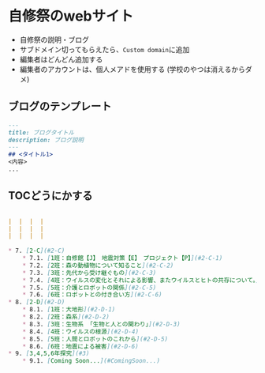 # 自修祭のwebサイト
- 自修祭の説明・ブログ
- サブドメイン切ってもらえたら、`Custom domain`に追加
- 編集者はどんどん追加する
- 編集者のアカウントは、個人メアドを使用する (学校のやつは消えるからダメ)

## ブログのテンプレート
```md:docs/blog/年/月/日/blog.md
---
title: ブログタイトル
description: ブログ説明
---
## <タイトル1>
<内容>
...
```

## TOCどうにかする
```md

|  |  |  |
|  |  |  |
|  |  |  |
 
* 7. [2-C](#2-C)
	* 7.1. [1班：自修館【J】　地震対策【E】　プロジェクト【P】](#2-C-1)
	* 7.2. [2班：森の動植物について知ること](#2-C-2)
	* 7.3. [3班：先代から受け継ぐもの](#2-C-3)
	* 7.4. [4班：ウイルスの変化とそれによる影響、またウイルスとヒトの共存について。](#2-C-4)
	* 7.5. [5班：介護とロボットの関係](#2-C-5)
	* 7.6. [6班：ロボットとの付き合い方](#2-C-6)
* 8. [2-D](#2-D)
	* 8.1. [1班：大地形](#2-D-1)
	* 8.2. [2班：森系](#2-D-2)
	* 8.3. [3班：生物系 「生物と人との関わり」](#2-D-3)
	* 8.4. [4班：ウイルスの根源](#2-D-4)
	* 8.5. [5班：人間とロボットのこれから](#2-D-5)
	* 8.6. [6班：地震による被害](#2-D-6)
* 9. [3,4,5,6年探究](#3)
	* 9.1. [Coming Soon...](#ComingSoon...)

```
